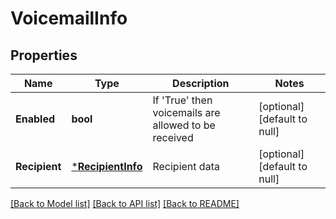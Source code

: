 # VoicemailInfo

## Properties
Name | Type | Description | Notes
------------ | ------------- | ------------- | -------------
**Enabled** | **bool** | If &#39;True&#39; then voicemails are allowed to be received | [optional] [default to null]
**Recipient** | [***RecipientInfo**](RecipientInfo.md) | Recipient data | [optional] [default to null]

[[Back to Model list]](../README.md#documentation-for-models) [[Back to API list]](../README.md#documentation-for-api-endpoints) [[Back to README]](../README.md)


